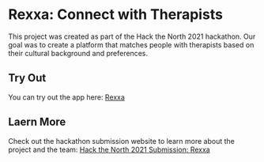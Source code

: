 # Rexxa: Connect with Therapists

This project was created as part of the Hack the North 2021 hackathon. Our goal was to create a platform that matches people with therapists based on their cultural background and preferences.

## Try Out

You can try out the app here: [Rexxa](https://tinder-for-therapists.web.app/)

## Laern More

Check out the hackathon submission website to learn more about the project and the team: [Hack the North 2021 Submission: Rexxa](https://devpost.com/software/rexxa)
